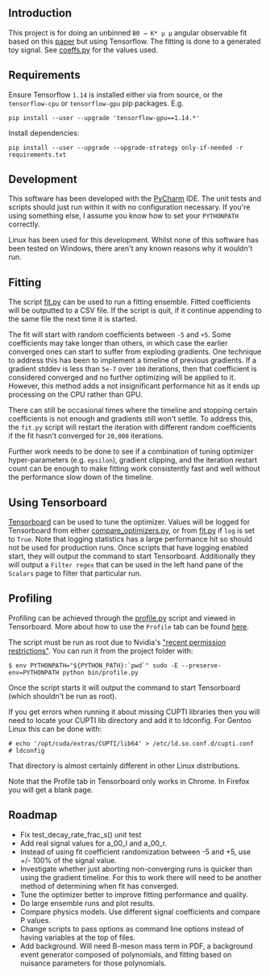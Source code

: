 ## Introduction

This project is for doing an unbinned `B0 → K* μ μ` angular observable fit based on this
[paper](https://arxiv.org/abs/1504.00574) but using Tensorflow. The fitting is done to a generated toy signal.
See [coeffs.py](./b_meson_fit/coeffs.py) for the values used.

## Requirements

Ensure Tensorflow `1.14` is installed either via from source,
or the `tensorflow-cpu` or `tensorflow-gpu` pip packages. E.g.
```
pip install --user --upgrade 'tensorflow-gpu==1.14.*'
```

Install dependencies:
```
pip install --user --upgrade --upgrade-strategy only-if-needed -r requirements.txt
```

## Development

This software has been developed with the [PyCharm](https://www.jetbrains.com/pycharm/) IDE. The unit tests and 
scripts should just run within it with no configuration necessary. If you're using something else, I assume
you know how to set your `PYTHONPATH` correctly.

Linux has been used for this development. Whilst none of this software has been tested on Windows, there aren't
any known reasons why it wouldn't run.

## Fitting

The script [fit.py](./bin/fit.py) can be used to run a fitting ensemble. Fitted coefficients will be outputted to a CSV file.
If the script is quit, if it continue appending to the same file the next time it is started.

The fit will start with random coefficients between `-5` and `+5`. Some coefficients may take longer than others,
in which case the earlier converged ones can start to suffer from exploding gradients. One technique to address this
has been to implement a timeline of previous gradients. If a gradient stddev is less than `5e-7` over `100` 
iterations, then that coefficient is considered converged and no further optimizing will be applied to it. However, 
this method adds a not insignificant performance hit as it ends up processing on the CPU rather than GPU.

There can still be occasional times where the timeline and stopping certain coefficients is not enough and gradients
still won't settle. To address this, the `fit.py` script will restart the iteration with different random
coefficients if the fit hasn't converged for `20,000` iterations.

Further work needs to be done to see if a combination of tuning optimizer hyper-parameters (e.g. `epsilon`),
gradient clipping, and the iteration restart count can be enough to make fitting work consistently fast and well
without the performance slow down of the timeline.

## Using Tensorboard

[Tensorboard](https://www.tensorflow.org/guide/summaries_and_tensorboard) can be used to tune the optimizer. Values
will be logged for Tensorboard from either [compare_optimizers.py](./bin/compare_optimizers.py), or from 
[fit.py](./bin/fit.py) if `log` is set to `True`. Note that logging statistics has a large performance hit
so should not be used for production runs. Once scripts that have logging enabled start, they will output
the command to start Tensorboard. Additionally they will output a `Filter regex` that can be used in the left hand pane
of the `Scalars` page to filter that particular run.

## Profiling

Profiling can be achieved through the [profile.py](./bin/profile.py) script and viewed in Tensorboard. More about how
to use the `Profile` tab can be found
 [here](https://www.tensorflow.org/tensorboard/r2/tensorboard_profiling_keras#trace_viewer).

The script must be run as root due to Nvidia's 
["recent permission restrictions"](https://devtalk.nvidia.com/default/topic/1047744/jetson-agx-xavier/jetson-xavier-official-tensorflow-package-can-t-initialize-cupti/post/5319306/#5319306).
You can run it from the project folder with:
```
$ env PYTHONPATH="${PYTHON_PATH}:`pwd`" sudo -E --preserve-env=PYTHONPATH python bin/profile.py
```
Once the script starts it will output the command to start Tensorboard (which shouldn't be run as root).

If you get errors when running it about missing CUPTI libraries then you will need to locate your CUPTI lib
directory and add it to ldconfig. For Gentoo Linux this can be done with:

```
# echo '/opt/cuda/extras/CUPTI/lib64' > /etc/ld.so.conf.d/cupti.conf
# ldconfig
```

That directory is almost certainly different in other Linux distributions.

Note that the Profile tab in Tensorboard only works in Chrome. In Firefox you will get a blank page.

## Roadmap

* Fix test_decay_rate_frac_s() unit test
* Add real signal values for a_00_l and a_00_r.
* Instead of using fit coefficient randomization between -5 and +5, use +/- 100% of the signal value.
* Investigate whether just aborting non-converging runs is quicker than using the gradient timeline. For this
to work there will need to be another method of determining when fit has converged.
* Tune the optimizer better to improve fitting performance and quality.
* Do large ensemble runs and plot results.
* Compare physics models. Use different signal coefficients and compare P values.
* Change scripts to pass options as command line options instead of having variables at the top of files.
* Add background. Will need B-meson mass term in PDF, a background event generator composed of polynomials,
and fitting based on nuisance parameters for those polynomials.